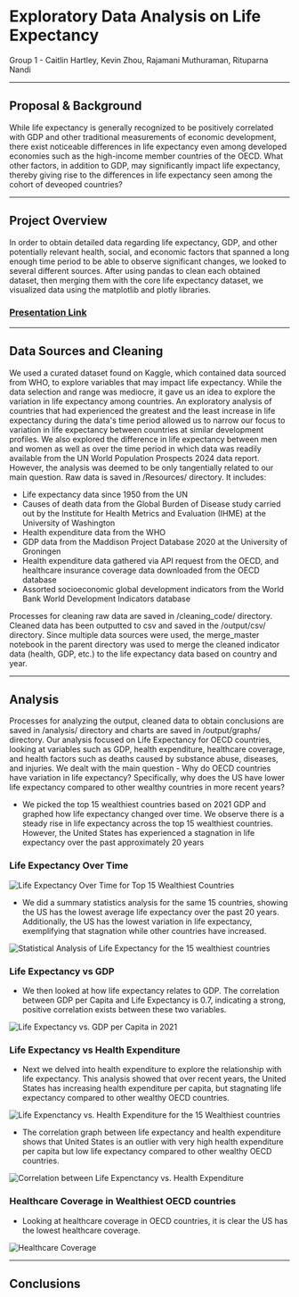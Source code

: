 # Exploratory Data Analysis on Life Expectancy

Group 1 - Caitlin Hartley, Kevin Zhou, Rajamani Muthuraman, Rituparna Nandi
***

## Proposal & Background
While life expectancy is generally recognized to be positively correlated with GDP and other traditional measurements of economic development, there exist noticeable differences in life expectancy even among developed economies such as the high-income member countries of the OECD. What other factors, in addition to GDP, may significantly impact life expectancy, thereby giving rise to the differences in life expectancy seen among the cohort of deveoped countries?

***

## Project Overview
In order to obtain detailed data regarding life expectancy, GDP, and other potentially relevant health, social, and economic factors that spanned a long enough time period to be able to observe significant changes, we looked to several different sources. After using pandas to clean each obtained dataset, then merging them with the core life expectancy dataset, we visualized data using the matplotlib and plotly libraries.

### [Presentation Link](https://docs.google.com/presentation/d/1_NJrfP-YOKviRvoZGBxZmtLVZ576CRU_seQEoIyvTLk/edit#slide=id.g27839e5b07d_1_50)
***

## Data Sources and Cleaning

We used a curated dataset found on Kaggle, which contained data sourced from WHO, to explore variables that may impact life expectancy. While the data selection and range was mediocre, it gave us an idea to explore the variation in life expectancy among countries. An exploratory analysis of countries that had experienced the greatest and the least increase in life expectancy during the data's time period allowed us to narrow our focus to variation in life expectancy between countries at similar development profiles.
We also explored the difference in life expectancy between men and women as well as over the time period in which data was readily available from the UN World Population Prospects 2024 data report. However, the analysis was deemed to be only tangentially related to our main question.
Raw data is saved in /Resources/ directory. It includes:
- Life expectancy data since 1950 from the UN
- Causes of death data from the Global Burden of Disease study carried out by the Institute for Health Metrics and Evaluation (IHME) at the University of Washington
- Health expenditure data from the WHO
- GDP data from the Maddison Project Database 2020 at the University of Groningen
- Health expenditure data gathered via API request from the OECD, and healthcare insurance coverage data downloaded from the OECD database
- Assorted socioeconomic global development indicators from the World Bank World Development Indicators database

Processes for cleaning raw data are saved in /cleaning_code/ directory. Cleaned data has been outputted to csv and saved in the /output/csv/ directory.
Since multiple data sources were used, the merge_master notebook in the parent directory was used to merge the cleaned indicator data (health, GDP, etc.) to the life expectancy data based on country and year.
***
## Analysis
Processes for analyzing the output, cleaned data to obtain conclusions are saved in /analysis/ directory and charts are saved in /output/graphs/ directory.
Our analysis focused on Life Expectancy for OECD countries, looking at variables such as GDP, health expenditure, healthcare coverage, and health factors such as deaths caused by substance abuse, diseases, and injuries. We dealt with the main 
question - Why do OECD countries have variation in life expectancy? Specifically, why does the US have lower life expectancy compared to other wealthy countries in more recent years?

- We picked the top 15 wealthiest countries based on 2021 GDP and graphed how life expectancy changed over time. We observe there is a steady rise in life expectancy across the top 15 wealthiest countries. However, the United States has experienced a stagnation in life expectancy over the past approximately 20 years

### Life Expectancy Over Time

![Life Expectancy Over Time for Top 15 Wealthiest Countries](output/graphs/image.png)

- We did a summary statistics analysis for the same 15 countries, showing the US has the lowest average life expectancy over the past 20 years. Additionally, the US has the lowest variation in life expectancy, exemplifying that stagnation while other countries have increased.
  
![Statistical Analysis of Life Expectancy for the 15 wealthiest countries](output/graphs/image-1.png)

### Life Expectancy vs GDP

- We then looked at how life expectancy relates to GDP. The correlation between GDP per Capita and Life Expectancy is 0.7, indicating a strong, positive correlation exists between these two variables.
  
![Life Expectancy vs. GDP per Capita in 2021](output/graphs/image-2.png)

### Life Expectancy vs Health Expenditure

- Next we delved into health expenditure to explore the relationship with life expectancy. This analysis showed that over recent years, the United States has increasing health expenditure per capita, but stagnating life expectancy compared to other wealthy OECD countries.
  
![Life Expenctancy vs. Health Expenditure for the 15 Wealthiest countries](output/graphs/image-3.png)

- The correlation graph between life expectancy and health expenditure shows that United States is an outlier with very high health expenditure per capita but low life expectancy compared to other wealthy OECD countries.
  
![Correlation between Life Expenctancy vs. Health Expenditure](output/graphs/image-4.png)

### Healthcare Coverage in Wealthiest OECD countries

- Looking at healthcare coverage in OECD countries, it is clear the US has the lowest healthcare coverage.

![Healthcare Coverage](output/graphs/government_health_coverage.png)

***
## Conclusions

